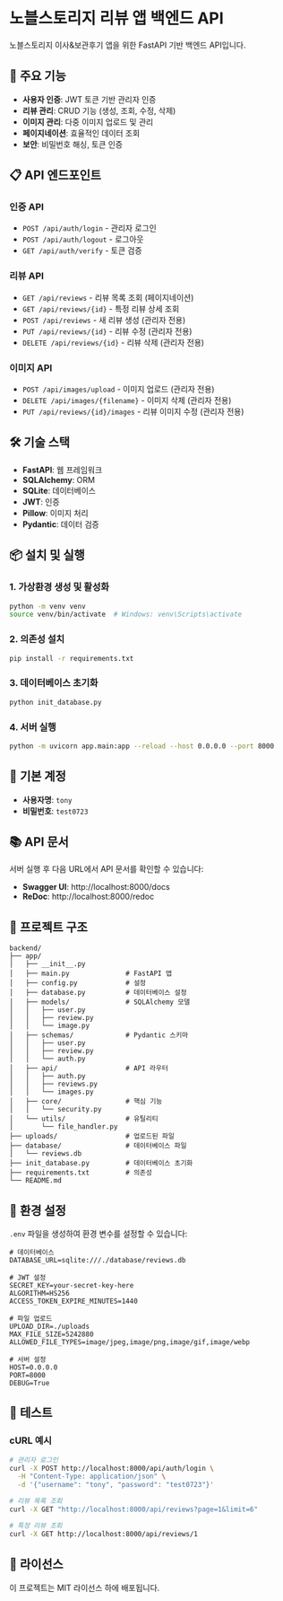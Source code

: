 # 노블스토리지 리뷰 앱 백엔드 API

노블스토리지 이사&보관후기 앱을 위한 FastAPI 기반 백엔드 API입니다.

## 🚀 주요 기능

- **사용자 인증**: JWT 토큰 기반 관리자 인증
- **리뷰 관리**: CRUD 기능 (생성, 조회, 수정, 삭제)
- **이미지 관리**: 다중 이미지 업로드 및 관리
- **페이지네이션**: 효율적인 데이터 조회
- **보안**: 비밀번호 해싱, 토큰 인증

## 📋 API 엔드포인트

### 인증 API
- `POST /api/auth/login` - 관리자 로그인
- `POST /api/auth/logout` - 로그아웃
- `GET /api/auth/verify` - 토큰 검증

### 리뷰 API
- `GET /api/reviews` - 리뷰 목록 조회 (페이지네이션)
- `GET /api/reviews/{id}` - 특정 리뷰 상세 조회
- `POST /api/reviews` - 새 리뷰 생성 (관리자 전용)
- `PUT /api/reviews/{id}` - 리뷰 수정 (관리자 전용)
- `DELETE /api/reviews/{id}` - 리뷰 삭제 (관리자 전용)

### 이미지 API
- `POST /api/images/upload` - 이미지 업로드 (관리자 전용)
- `DELETE /api/images/{filename}` - 이미지 삭제 (관리자 전용)
- `PUT /api/reviews/{id}/images` - 리뷰 이미지 수정 (관리자 전용)

## 🛠️ 기술 스택

- **FastAPI**: 웹 프레임워크
- **SQLAlchemy**: ORM
- **SQLite**: 데이터베이스
- **JWT**: 인증
- **Pillow**: 이미지 처리
- **Pydantic**: 데이터 검증

## 📦 설치 및 실행

### 1. 가상환경 생성 및 활성화
```bash
python -m venv venv
source venv/bin/activate  # Windows: venv\Scripts\activate
```

### 2. 의존성 설치
```bash
pip install -r requirements.txt
```

### 3. 데이터베이스 초기화
```bash
python init_database.py
```

### 4. 서버 실행
```bash
python -m uvicorn app.main:app --reload --host 0.0.0.0 --port 8000
```

## 🔐 기본 계정

- **사용자명**: `tony`
- **비밀번호**: `test0723`

## 📚 API 문서

서버 실행 후 다음 URL에서 API 문서를 확인할 수 있습니다:

- **Swagger UI**: http://localhost:8000/docs
- **ReDoc**: http://localhost:8000/redoc

## 📁 프로젝트 구조

```
backend/
├── app/
│   ├── __init__.py
│   ├── main.py              # FastAPI 앱
│   ├── config.py            # 설정
│   ├── database.py          # 데이터베이스 설정
│   ├── models/              # SQLAlchemy 모델
│   │   ├── user.py
│   │   ├── review.py
│   │   └── image.py
│   ├── schemas/             # Pydantic 스키마
│   │   ├── user.py
│   │   ├── review.py
│   │   └── auth.py
│   ├── api/                 # API 라우터
│   │   ├── auth.py
│   │   ├── reviews.py
│   │   └── images.py
│   ├── core/                # 핵심 기능
│   │   └── security.py
│   └── utils/               # 유틸리티
│       └── file_handler.py
├── uploads/                 # 업로드된 파일
├── database/                # 데이터베이스 파일
│   └── reviews.db
├── init_database.py         # 데이터베이스 초기화
├── requirements.txt         # 의존성
└── README.md
```

## 🔧 환경 설정

`.env` 파일을 생성하여 환경 변수를 설정할 수 있습니다:

```env
# 데이터베이스
DATABASE_URL=sqlite:///./database/reviews.db

# JWT 설정
SECRET_KEY=your-secret-key-here
ALGORITHM=HS256
ACCESS_TOKEN_EXPIRE_MINUTES=1440

# 파일 업로드
UPLOAD_DIR=./uploads
MAX_FILE_SIZE=5242880
ALLOWED_FILE_TYPES=image/jpeg,image/png,image/gif,image/webp

# 서버 설정
HOST=0.0.0.0
PORT=8000
DEBUG=True
```

## 🧪 테스트

### cURL 예시

```bash
# 관리자 로그인
curl -X POST http://localhost:8000/api/auth/login \
  -H "Content-Type: application/json" \
  -d '{"username": "tony", "password": "test0723"}'

# 리뷰 목록 조회
curl -X GET "http://localhost:8000/api/reviews?page=1&limit=6"

# 특정 리뷰 조회
curl -X GET http://localhost:8000/api/reviews/1
```

## 📝 라이선스

이 프로젝트는 MIT 라이선스 하에 배포됩니다.
